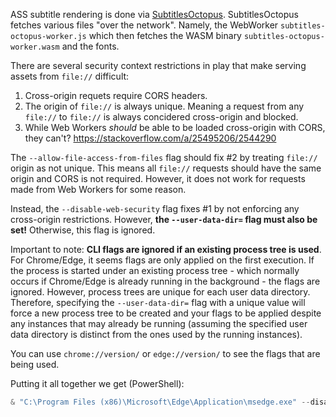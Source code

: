 ASS subtitle rendering is done via [SubtitlesOctopus](https://github.com/libass/JavascriptSubtitlesOctopus). SubtitlesOctopus fetches various files "over the network". Namely, the WebWorker `subtitles-octopus-worker.js` which then fetches the WASM binary `subtitles-octopus-worker.wasm` and the fonts.

There are several security context restrictions in play that make serving assets from `file://` difficult:
1. Cross-origin requets require CORS headers.
2. The origin of `file://` is always unique. Meaning a request from any `file://` to `file://` is always concidered cross-origin and blocked.
3. While Web Workers *should* be able to be loaded cross-origin with CORS, they can't? https://stackoverflow.com/a/25495206/2544290

The `--allow-file-access-from-files` flag should fix #2 by treating `file://` origin as not unique. This means all `file://` requests should have the same origin and CORS is not required. However, it does not work for requests made from Web Workers for some reason.

Instead, the `--disable-web-security` flag fixes #1 by not enforcing any cross-origin restrictions. However, **the `--user-data-dir=` flag must also be set!** Otherwise, this flag is ignored.

Important to note: **CLI flags are ignored if an existing process tree is used**. For Chrome/Edge, it seems flags are only applied on the first execution. If the process is started under an existing process tree - which normally occurs if Chrome/Edge is already running in the background - the flags are ignored. However, process trees are unique for each user data directory. Therefore, specifying the `--user-data-dir=` flag with a unique value will force a new process tree to be created and your flags to be applied despite any instances that may already be running (assuming the specified user data directory is distinct from the ones used by the running instances).

You can use `chrome://version/` or `edge://version/` to see the flags that are being used.

Putting it all together we get (PowerShell):
```powershell
& "C:\Program Files (x86)\Microsoft\Edge\Application\msedge.exe" --disable-web-security --user-data-dir="$($env:LOCALAPPDATA)\Microsoft\Edge\Movie Library User Data" "file://M:/Movie Library/movieLibrary.html"
```
